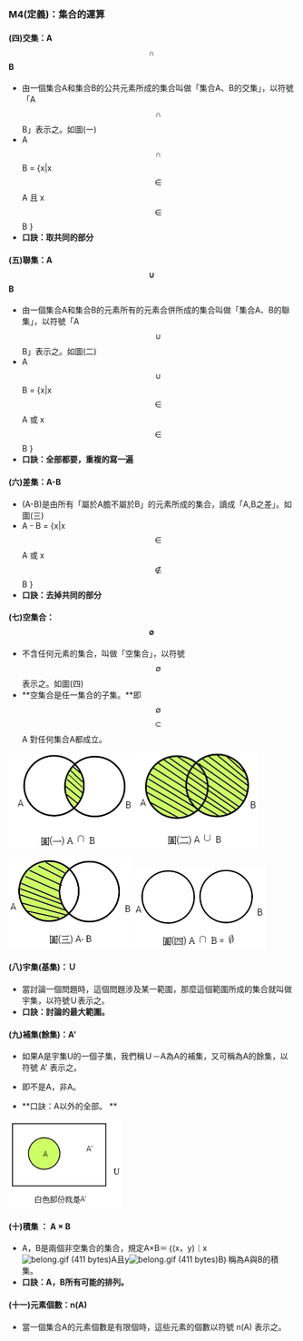 ### M4\(定義\)：集合的運算

#### \(四\)交集：A $$\cap$$ B

* 由一個集合A和集合B的公共元素所成的集合叫做「集合A、B的交集」，以符號「A $$\cap$$ B」表示之。如圖\(一\)
* A $$\cap$$ B = {x\|x $$\in $$ A 且 x $$\in $$ B }
* **口訣：取共同的部分**

#### \(五\)聯集：A $$\cup$$ B

* 由一個集合A和集合B的元素所有的元素合併所成的集合叫做「集合A、B的聯集」，以符號「A $$\cup$$ B」表示之。如圖\(二\)
* A $$\cup$$ B = {x\|x $$\in $$ A 或 x $$\in $$ B }
* **口訣：全部都要，重複的寫一遍**

#### \(六\)差集：A-B

* \(A-B\)是由所有「屬於A膽不屬於B」的元素所成的集合，讀成「A,B之差」。如圖\(三\)
* A - B = {x\|x $$\in $$ A 或 x $$\notin $$ B }
* **口訣：去掉共同的部分**

#### \(七\)空集合：$$\emptyset $$

* 不含任何元素的集合，叫做「空集合」，以符號 $$\emptyset $$ 表示之。如圖\(四\)
* **空集合是任一集合的子集。**即  $$\emptyset $$  $$\subset$$ A 對任何集合A都成立。

![](/assets/intersection2.png)![](/assets/union2.png)

![](/assets/a-b2.png)               ![](/assets/empty2.png)

#### \(八\)宇集\(基集\)：Ｕ

* 當討論一個問題時，這個問題涉及某一範圍，那麼這個範圍所成的集合就叫做宇集，以符號Ｕ表示之。
* **口訣：討論的最大範圍。**

#### \(九\)補集\(餘集\)：A'

* 如果A是宇集U的一個子集，我們稱Ｕ－A為A的補集，又可稱為A的餘集，以符號 A' 表示之。
* 即不是A，非A。

* **口訣：A以外的全部。  **

![](/assets/A1.png)

#### \(十\)積集 ：  A × B

* A，B是兩個非空集合的集合，規定A×B＝｛\(x，y\)｜x![](https://market.cloud.edu.tw/content/senior/math/tn_t2/math_net/NUBCC/Course/chp1-1/belong.gif "belong.gif \(411 bytes\)")A且y![](https://market.cloud.edu.tw/content/senior/math/tn_t2/math_net/NUBCC/Course/chp1-1/belong.gif "belong.gif \(411 bytes\)")B｝稱為A與B的積集。
* **口訣：A，B所有可能的排列。**

#### \(十一\)元素個數：n\(A\)

* 當一個集合A的元素個數是有限個時，這些元素的個數以符號  n\(A\) 表示之。



